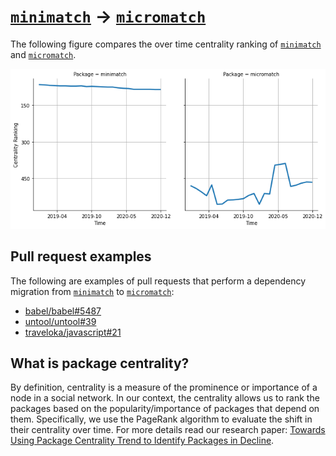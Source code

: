 # [`minimatch`](https://www.npmjs.com/package/minimatch) -> [`micromatch`](https://www.npmjs.com/package/micromatch)

The following figure compares the over time centrality ranking of [`minimatch`](https://www.npmjs.com/package/minimatch) and [`micromatch`](https://www.npmjs.com/package/micromatch).

![the centrality of minimatch and micromatch](../figs/minimatch_micromatch.png)

## Pull request examples

The following are examples of pull requests that perform a dependency migration from [`minimatch`](https://www.npmjs.com/package/minimatch) to [`micromatch`](https://www.npmjs.com/package/micromatch):

- [babel/babel#5487](https://github.com/babel/babel/pull/5487)
- [untool/untool#39](https://github.com/untool/untool/pull/39)
- [traveloka/javascript#21](https://github.com/traveloka/javascript/pull/21)

## What is package centrality?

By definition, centrality is a measure of the prominence or importance of a node in a social network.
In our context, the centrality allows us to rank the packages based on the popularity/importance of packages that depend on them.
Specifically, we use the PageRank algorithm to evaluate the shift in their centrality over time.
For more details read our research paper: [Towards Using Package Centrality Trend to Identify Packages in Decline](https://arxiv.org/abs/2107.10168).
